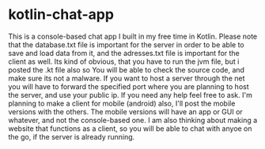 # kotlin-chat-app
This is a console-based chat app I built in my free time in Kotlin.
Please note that the database.txt file is important for the server in order to be able to save and load data from it, and the adresses.txt file is important for the client as well. 
Its kind of obvious, that you have to run the jvm file, but i posted the .kt file also so You will be able to check the source code, and make sure its not a malware.
If you want to host a server through the net you will have to forward the specified port where you are planning to host the server, and use your public ip. 
If you need any help feel free to ask. I'm planning to make a client for mobile (android) also, I'll post the mobile versions with the others.
The mobile versions will have an app or GUI or whatever, and not the console-based one.
I am also thinking about making a website that functions as a client, so you will be able to chat with anyoe on the go, if the server is already running.

